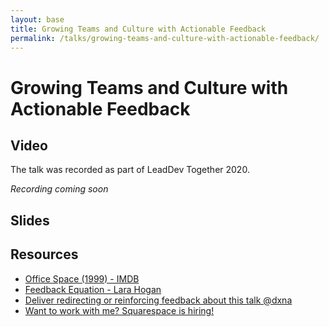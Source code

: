 ```yaml
---
layout: base
title: Growing Teams and Culture with Actionable Feedback
permalink: /talks/growing-teams-and-culture-with-actionable-feedback/
---
```


<h1 class='sr-only'>Growing Teams and Culture with Actionable Feedback</h1>

## Video

The talk was recorded as part of LeadDev Together 2020.

<em>Recording coming soon</em>

## Slides

<script async class="speakerdeck-embed" data-id="7f1a2f60b3c140d38e8f5b9be1c02805" data-ratio="1.77777777777778" src="//speakerdeck.com/assets/embed.js"></script>

## Resources

* [Office Space (1999) - IMDB](https://www.imdb.com/title/tt0151804/)
* [Feedback Equation - Lara Hogan](https://larahogan.me/blog/feedback-equation/)
* [Deliver redirecting or reinforcing feedback about this talk @dxna](https://www.twitter.com/dxna)
* [Want to work with me? Squarespace is hiring!](https://www.squarespace.com/about/careers)
